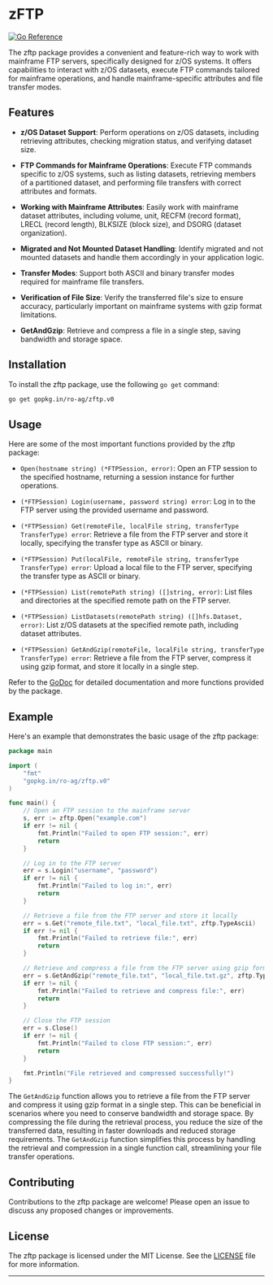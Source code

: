 # zFTP

[![Go Reference](https://pkg.go.dev/badge/gopkg.in/ro-ag/zftp.v0.svg)](https://pkg.go.dev/gopkg.in/ro-ag/zftp.v0)

The zftp package provides a convenient and feature-rich way to work with mainframe FTP servers, specifically designed for z/OS systems. It offers capabilities to interact with z/OS datasets, execute FTP commands tailored for mainframe operations, and handle mainframe-specific attributes and file transfer modes.

## Features

- **z/OS Dataset Support**: Perform operations on z/OS datasets, including retrieving attributes, checking migration status, and verifying dataset size.

- **FTP Commands for Mainframe Operations**: Execute FTP commands specific to z/OS systems, such as listing datasets, retrieving members of a partitioned dataset, and performing file transfers with correct attributes and formats.

- **Working with Mainframe Attributes**: Easily work with mainframe dataset attributes, including volume, unit, RECFM (record format), LRECL (record length), BLKSIZE (block size), and DSORG (dataset organization).

- **Migrated and Not Mounted Dataset Handling**: Identify migrated and not mounted datasets and handle them accordingly in your application logic.

- **Transfer Modes**: Support both ASCII and binary transfer modes required for mainframe file transfers.

- **Verification of File Size**: Verify the transferred file's size to ensure accuracy, particularly important on mainframe systems with gzip format limitations.

- **GetAndGzip**: Retrieve and compress a file in a single step, saving bandwidth and storage space.

## Installation

To install the zftp package, use the following `go get` command:

```bash
go get gopkg.in/ro-ag/zftp.v0
```

## Usage

Here are some of the most important functions provided by the zftp package:

- `Open(hostname string) (*FTPSession, error)`: Open an FTP session to the specified hostname, returning a session instance for further operations.

- `(*FTPSession) Login(username, password string) error`: Log in to the FTP server using the provided username and password.

- `(*FTPSession) Get(remoteFile, localFile string, transferType TransferType) error`: Retrieve a file from the FTP server and store it locally, specifying the transfer type as ASCII or binary.

- `(*FTPSession) Put(localFile, remoteFile string, transferType TransferType) error`: Upload a local file to the FTP server, specifying the transfer type as ASCII or binary.

- `(*FTPSession) List(remotePath string) ([]string, error)`: List files and directories at the specified remote path on the FTP server.

- `(*FTPSession) ListDatasets(remotePath string) ([]hfs.Dataset, error)`: List z/OS datasets at the specified remote path, including dataset attributes.

- `(*FTPSession) GetAndGzip(remoteFile, localFile string, transferType TransferType) error`: Retrieve a file from the FTP server, compress it using gzip format, and store it locally in a single step.

Refer to the [GoDoc](https://pkg.go.dev/gopkg.in/ro-ag/zftp.v0) for detailed documentation and more functions provided by the package.

## Example

Here's an example that demonstrates the basic usage of the zftp package:

```go
package main

import (
	"fmt"
	"gopkg.in/ro-ag/zftp.v0"
)

func main() {
	// Open an FTP session to the mainframe server
	s, err := zftp.Open("example.com")
	if err != nil {
		fmt.Println("Failed to open FTP session:", err)
		return
	}

	// Log in to the FTP server
	err = s.Login("username", "password")
	if err != nil {
		fmt.Println("Failed to log in:", err)
		return
	}

	// Retrieve a file from the FTP server and store it locally
	err = s.Get("remote_file.txt", "local_file.txt", zftp.TypeAscii)
	if err != nil {
		fmt.Println("Failed to retrieve file:", err)
		return
	}

	// Retrieve and compress a file from the FTP server using gzip format
	err = s.GetAndGzip("remote_file.txt", "local_file.txt.gz", zftp.TypeAscii)
	if err != nil {
		fmt.Println("Failed to retrieve and compress file:", err)
		return
	}

	// Close the FTP session
	err = s.Close()
	if err != nil {
		fmt.Println("Failed to close FTP session:", err)
		return
	}

	fmt.Println("File retrieved and compressed successfully!")
}
```

The `GetAndGzip` function allows you to retrieve a file from the FTP server and compress it using gzip format in a single step. This can be beneficial in scenarios where you need to conserve bandwidth and storage space. By compressing the file during the retrieval process, you reduce the size of the transferred data, resulting in faster downloads and reduced storage requirements. The `GetAndGzip` function simplifies this process by handling the retrieval and compression in a single function call, streamlining your file transfer operations.

## Contributing

Contributions to the zftp package are welcome! Please open an issue to discuss any proposed changes or improvements.

## License

The zftp package is licensed under the MIT License. See the [LICENSE](./LICENSE) file for more information.

---
